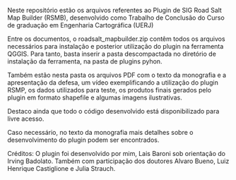 Neste repositório estão os arquivos referentes ao Plugin de SIG Road Salt Map Builder (RSMB), desenvolvido como Trabalho de Conclusão do Curso de graduação em Engenharia Cartográfica (UERJ)

Entre os documentos, o roadsalt_mapbuilder.zip contêm todos os arquivos necessários para instalação e posterior utilização do plugin na ferramenta QGGIS. Para tanto, basta inserir a pasta descompactada no diretório de instalação da ferramenta, na pasta de plugins pyhon.

Também estão nesta pasta os arquivos PDF com o texto da monografia e a apresentação da defesa, um vídeo exemplificando a utilização do plugin RSMP, os dados utilizados para teste, os produtos finais gerados pelo plugin em formato shapefile e algumas imagens ilustrativas.

Destaco ainda que todo o código desenvolvido está disponibilizado para livre acesso.

Caso necessário, no texto da monografia mais detalhes sobre o desenvolvimento do plugin podem ser encontrados.

Créditos: O plugin foi desenvolvido por mim, Lais Baroni sob orientação do Irving Badolato. Também com participação dos doutores Alvaro Bueno, Luiz Henrique Castiglione e Julia Strauch.
